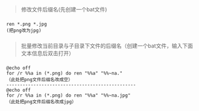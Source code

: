> 修改文件后缀名(先创建一个bat文件)
###
```text
ren *.png *.jpg 
(把png改为jpg)
```
###
> 批量修改当前目录与子目录下文件的后缀名（创建一个bat文件，输入下面文本信息后双击打开）
###
```text
@echo off
for /r %%a in (*.png) do ren "%%a" "%%~na." 
（此处把png文件后缀名改成空） 
------------------------------------------------
@echo off
for /r %%a in (*.png) do ren "%%a" "%%~na.jpg" 
（此处把png文件后缀名改成jpg）
```
###
